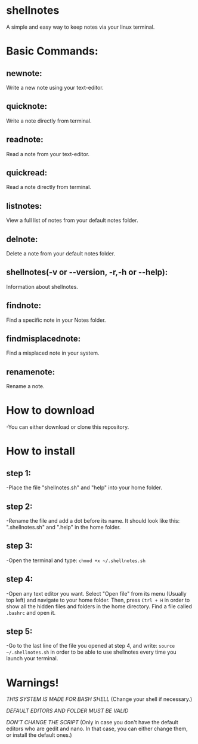 # shellnotes
A simple and easy way to keep notes via your linux terminal.

# Basic Commands:
 ## newnote:
  Write a new note using your text-editor.
## quicknote: 
  Write a note directly from terminal.
## readnote: 
  Read a note from your text-editor.
## quickread: 
  Read a note directly from terminal.
## listnotes: 
  View a full list of notes from your default notes folder.
## delnote: 
  Delete a note from your default notes folder.
## shellnotes(-v or --version, -r,-h or --help): 
  Information about shellnotes.
## findnote:
Find a specific note in your Notes folder.
## findmisplacednote:
Find a misplaced note in your system.
## renamenote:
Rename a note.


# How to download

-You can either download or clone this repository.

# How to install
## step 1:

-Place the file "shellnotes.sh" and "help" into your home folder.

## step 2:

-Rename the file and add a dot before its name. It should look like this: ".shellnotes.sh" and ".help" in the home folder.

## step 3:

-Open the terminal and type:
`chmod +x ~/.shellnotes.sh`

## step 4:

-Open any text editor you want. Select "Open file" from its menu (Usually top left) and navigate to your home folder. Then, press `Ctrl + H` in order to show all the hidden files and folders
in the home directory. Find a file called `.bashrc` and open it.

## step 5:

-Go to the last line of the file you opened at step 4, and write: `source ~/.shellnotes.sh` in order to be able to use shellnotes every time you launch your terminal.

# Warnings!

*THIS SYSTEM IS MADE FOR BASH SHELL* (Change your shell if necessary.)

*DEFAULT EDITORS AND FOLDER MUST BE VALID*

*DON'T CHANGE THE SCRIPT* (Only in case you don't have the default editors who are gedit and nano. In that case, you can either change them, or install the default ones.)
